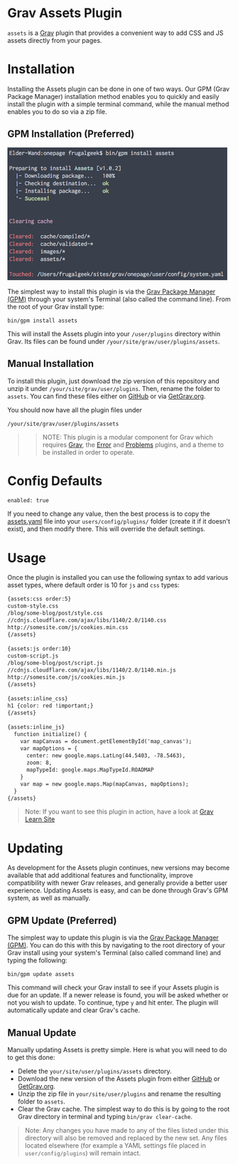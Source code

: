 # Grav Assets Plugin


`assets` is a [Grav](http://github.com/getgrav/grav) plugin that provides a convenient way to add CSS and JS assets directly from your pages.

# Installation

Installing the Assets plugin can be done in one of two ways. Our GPM (Grav Package Manager) installation method enables you to quickly and easily install the plugin with a simple terminal command, while the manual method enables you to do so via a zip file. 

## GPM Installation (Preferred)

![GPM Installation](assets/readme_1.png)

The simplest way to install this plugin is via the [Grav Package Manager (GPM)](http://learn.getgrav.org/advanced/grav-gpm) through your system's Terminal (also called the command line).  From the root of your Grav install type:

    bin/gpm install assets

This will install the Assets plugin into your `/user/plugins` directory within Grav. Its files can be found under `/your/site/grav/user/plugins/assets`.

## Manual Installation

To install this plugin, just download the zip version of this repository and unzip it under `/your/site/grav/user/plugins`. Then, rename the folder to `assets`. You can find these files either on [GitHub](https://github.com/getgrav/grav-plugin-assets) or via [GetGrav.org](http://getgrav.org/downloads/plugins#extras).

You should now have all the plugin files under

    /your/site/grav/user/plugins/assets

>> NOTE: This plugin is a modular component for Grav which requires [Grav](http://github.com/getgrav/grav), the [Error](https://github.com/getgrav/grav-plugin-error) and [Problems](https://github.com/getgrav/grav-plugin-problems) plugins, and a theme to be installed in order to operate.

# Config Defaults

```
enabled: true
```

If you need to change any value, then the best process is to copy the [assets.yaml](assets.yaml) file into your `users/config/plugins/` folder (create it if it doesn't exist), and then modify there.  This will override the default settings.

# Usage

Once the plugin is installed you can use the following syntax to add various asset types, where default order is 10 for `js` and `css` types:

```
{assets:css order:5}
custom-style.css
/blog/some-blog/post/style.css
//cdnjs.cloudflare.com/ajax/libs/1140/2.0/1140.css
http://somesite.com/js/cookies.min.css
{/assets}

{assets:js order:10}
custom-script.js
/blog/some-blog/post/script.js
//cdnjs.cloudflare.com/ajax/libs/1140/2.0/1140.min.js
http://somesite.com/js/cookies.min.js
{/assets}

{assets:inline_css}
h1 {color: red !important;}
{/assets}

{assets:inline_js}
  function initialize() {
    var mapCanvas = document.getElementById('map_canvas');
    var mapOptions = {
      center: new google.maps.LatLng(44.5403, -78.5463),
      zoom: 8,
      mapTypeId: google.maps.MapTypeId.ROADMAP
    }
    var map = new google.maps.Map(mapCanvas, mapOptions);
  }
{/assets}
```

> Note: If you want to see this plugin in action, have a look at [Grav Learn Site](http://learn.getgrav.org)

# Updating

As development for the Assets plugin continues, new versions may become available that add additional features and functionality, improve compatibility with newer Grav releases, and generally provide a better user experience. Updating Assets is easy, and can be done through Grav's GPM system, as well as manually.

## GPM Update (Preferred)

The simplest way to update this plugin is via the [Grav Package Manager (GPM)](http://learn.getgrav.org/advanced/grav-gpm). You can do this with this by navigating to the root directory of your Grav install using your system's Terminal (also called command line) and typing the following:

    bin/gpm update assets

This command will check your Grav install to see if your Assets plugin is due for an update. If a newer release is found, you will be asked whether or not you wish to update. To continue, type `y` and hit enter. The plugin will automatically update and clear Grav's cache.

## Manual Update

Manually updating Assets is pretty simple. Here is what you will need to do to get this done:

* Delete the `your/site/user/plugins/assets` directory.
* Download the new version of the Assets plugin from either [GitHub](https://github.com/getgrav/grav-plugin-assets) or [GetGrav.org](http://getgrav.org/downloads/plugins#extras).
* Unzip the zip file in `your/site/user/plugins` and rename the resulting folder to `assets`.
* Clear the Grav cache. The simplest way to do this is by going to the root Grav directory in terminal and typing `bin/grav clear-cache`.

> Note: Any changes you have made to any of the files listed under this directory will also be removed and replaced by the new set. Any files located elsewhere (for example a YAML settings file placed in `user/config/plugins`) will remain intact.

